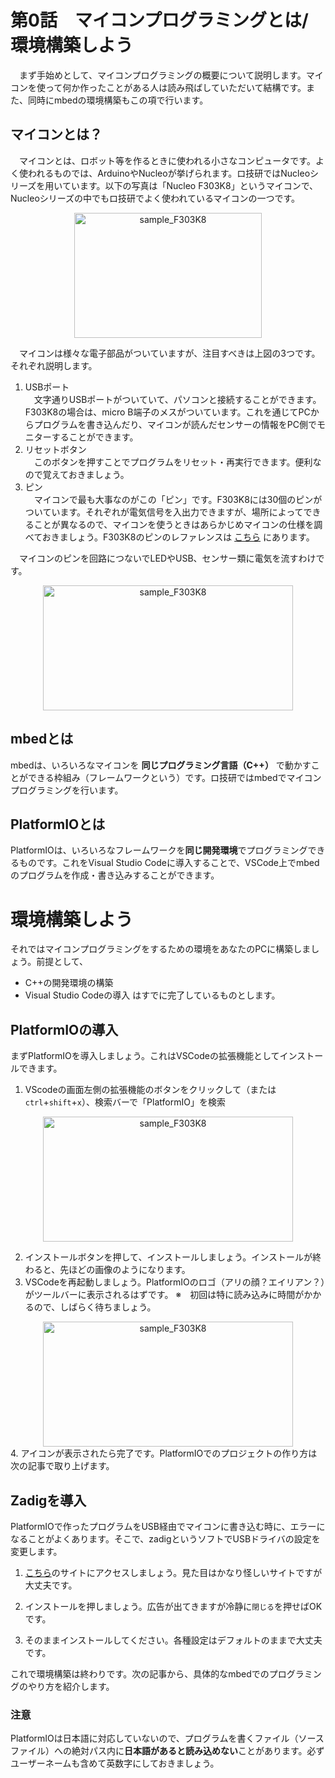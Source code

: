 # 第0話　マイコンプログラミングとは/環境構築しよう
　まず手始めとして、マイコンプログラミングの概要について説明します。マイコンを使って何か作ったことがある人は読み飛ばしていただいて結構です。また、同時にmbedの環境構築もこの項で行います。

## マイコンとは？
　マイコンとは、ロボット等を作るときに使われる小さなコンピュータです。よく使われるものでは、ArduinoやNucleoが挙げられます。ロ技研ではNucleoシリーズを用いています。以下の写真は「Nucleo F303K8」というマイコンで、Nucleoシリーズの中でもロ技研でよく使われているマイコンの一つです。

<div style="text-align: center;">
<image src = "./img/pins.png" alt = "sample_F303K8" title = "sample_F303K8" width = "300" height = "200"/>
</div>

　マイコンは様々な電子部品がついていますが、注目すべきは上図の3つです。それぞれ説明します。
1. USBポート<br/>
    　文字通りUSBポートがついていて、パソコンと接続することができます。F303K8の場合は、micro B端子のメスがついています。これを通じてPCからプログラムを書き込んだり、マイコンが読んだセンサーの情報をPC側でモニターすることができます。
2. リセットボタン<br/>
    　このボタンを押すことでプログラムをリセット・再実行できます。便利なので覚えておきましょう。
3. ピン<br/>
    　マイコンで最も大事なのがこの「ピン」です。F303K8には30個のピンがついています。それぞれが電気信号を入出力できますが、場所によってできることが異なるので、マイコンを使うときはあらかじめマイコンの仕様を調べておきましょう。F303K8のピンのレファレンスは [こちら](https://os.mbed.com/platforms/ST-Nucleo-F303K8/) にあります。

　マイコンのピンを回路につないでLEDやUSB、センサー類に電気を流すわけです。

<div style="text-align: center;">
<image src = "./img/moshiki_2.png" alt = "sample_F303K8" title = "sample_F303K8" width = "400" height = "200"/>
</div>

## mbedとは
mbedは、いろいろなマイコンを **同じプログラミング言語（C++）** で動かすことができる枠組み（フレームワークという）です。ロ技研ではmbedでマイコンプログラミングを行います。
## PlatformIOとは
PlatformIOは、いろいろなフレームワークを**同じ開発環境**でプログラミングできるものです。これをVisual Studio Codeに導入することで、VSCode上でmbedのプログラムを作成・書き込みすることができます。

# 環境構築しよう
それではマイコンプログラミングをするための環境をあなたのPCに構築しましょう。前提として、
- C++の開発環境の構築
- Visual Studio Codeの導入
はすでに完了しているものとします。

## PlatformIOの導入
まずPlatformIOを導入しましょう。これはVSCodeの拡張機能としてインストールできます。<br/>

1. VScodeの画面左側の拡張機能のボタンをクリックして（または`ctrl`+`shift`+`x`）、検索バーで「PlatformIO」を検索<br/>
<div style="text-align: center;">
<image src = "./img/PIO_intro.png" alt = "sample_F303K8" title = "sample_F303K8" width = "400" height = "200"/>
</div>

2. インストールボタンを押して、インストールしましょう。インストールが終わると、先ほどの画像のようになります。
3. VSCodeを再起動しましょう。PlatformIOのロゴ（アリの顔？エイリアン？）がツールバーに表示されるはずです。
※　初回は特に読み込みに時間がかかるので、しばらく待ちましょう。
<div style="text-align: center;">
<image src = "./img/PIO_intro2.png" alt = "sample_F303K8" title = "sample_F303K8" width = "400" height = "200"/>
</div>
4. アイコンが表示されたら完了です。PlatformIOでのプロジェクトの作り方は次の記事で取り上げます。

## Zadigを導入
PlatformIOで作ったプログラムをUSB経由でマイコンに書き込む時に、エラーになることがよくあります。そこで、zadigというソフトでUSBドライバの設定を変更します。

1. [こちら](https://zadig.akeo.ie/)のサイトにアクセスしましょう。見た目はかなり怪しいサイトですが大丈夫です。

2. インストールを押しましょう。広告が出てきますが冷静に`閉じる`を押せばOKです。
3. そのままインストールしてください。各種設定はデフォルトのままで大丈夫です。


これで環境構築は終わりです。次の記事から、具体的なmbedでのプログラミングのやり方を紹介します。

### 注意
PlatformIOは日本語に対応していないので、プログラムを書くファイル（ソースファイル）への絶対パス内に**日本語があると読み込めない**ことがあります。必ずユーザーネームも含めて英数字にしておきましょう。
